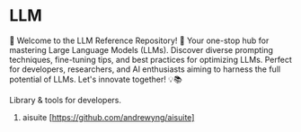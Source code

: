 # LLM
🚀 Welcome to the LLM Reference Repository! 🌟  Your one-stop hub for mastering Large Language Models (LLMs). Discover diverse prompting techniques, fine-tuning tips, and best practices for optimizing LLMs. Perfect for developers, researchers, and AI enthusiasts aiming to harness the full potential of LLMs. Let's innovate together! 💡📚


Library & tools for developers.

1. aisuite [https://github.com/andrewyng/aisuite]
